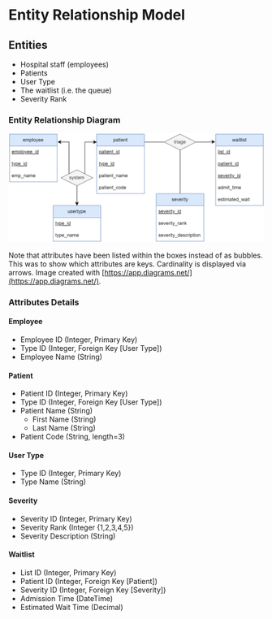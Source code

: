 # Entity Relationship Model

## Entities

- Hospital staff (employees)
- Patients
- User Type
- The waitlist (i.e. the queue)
- Severity Rank

### Entity Relationship Diagram

![Database Schema](/docs/schema.png)

Note that attributes have been listed within the boxes instead of as bubbles. This was to show which attributes are keys. Cardinality is displayed via arrows. Image created with [https://app.diagrams.net/](https://app.diagrams.net/).

### Attributes Details

#### Employee

- Employee ID (Integer, Primary Key)
- Type ID (Integer, Foreign Key [User Type])
- Employee Name (String)

#### Patient

- Patient ID (Integer, Primary Key)
- Type ID (Integer, Foreign Key [User Type])
- Patient Name (String)
  - First Name (String)
  - Last Name (String)
- Patient Code (String, length=3)

#### User Type

- Type ID (Integer, Primary Key)
- Type Name (String)

#### Severity

- Severity ID (Integer, Primary Key)
- Severity Rank (Integer {1,2,3,4,5})
- Severity Description (String)

#### Waitlist
- List ID (Integer, Primary Key)
- Patient ID (Integer, Foreign Key [Patient])
- Severity ID (Integer, Foreign Key [Severity])
- Admission Time (DateTime)
- Estimated Wait Time (Decimal)